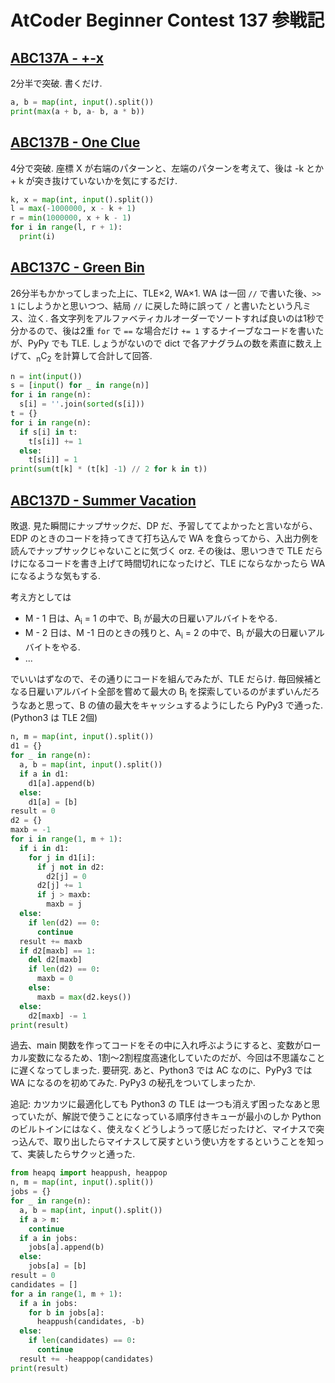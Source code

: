 # AtCoder Beginner Contest 137 参戦記

## [ABC137A - +-x](https://atcoder.jp/contests/abc137/tasks/abc137_a)

2分半で突破. 書くだけ.

```python
a, b = map(int, input().split())
print(max(a + b, a- b, a * b))
```

## [ABC137B - One Clue](https://atcoder.jp/contests/abc137/tasks/abc137_b)

4分で突破. 座標 X が右端のパターンと、左端のパターンを考えて、後は -k とか + k が突き抜けていないかを気にするだけ.

```python
k, x = map(int, input().split())
l = max(-1000000, x - k + 1)
r = min(1000000, x + k - 1)
for i in range(l, r + 1):
  print(i)
```
## [ABC137C - Green Bin](https://atcoder.jp/contests/abc137/tasks/abc137_c)

26分半もかかってしまった上に、TLE×2, WA×1. WA は一回 `//` で書いた後、`>> 1` にしようかと思いつつ、結局 `//` に戻した時に誤って `/` と書いたという凡ミス、泣く.
各文字列をアルファベティカルオーダーでソートすれば良いのは1秒で分かるので、後は2重 `for` で `==` な場合だけ `+= 1` するナイーブなコードを書いたが、PyPy でも TLE.
しょうがないので dict で各アナグラムの数を素直に数え上げて、<sub>n</sub>C<sub>2</sub> を計算して合計して回答.

```python
n = int(input())
s = [input() for _ in range(n)]
for i in range(n):
  s[i] = ''.join(sorted(s[i]))
t = {}
for i in range(n):
  if s[i] in t:
    t[s[i]] += 1
  else:
    t[s[i]] = 1
print(sum(t[k] * (t[k] -1) // 2 for k in t))
```

## [ABC137D - Summer Vacation](https://atcoder.jp/contests/abc137/tasks/abc137_d)

敗退. 見た瞬間にナップサックだ、DP だ、予習しててよかったと言いながら、EDP のときのコードを持ってきて打ち込んで WA を食らってから、入出力例を読んでナップサックじゃないことに気づく orz. その後は、思いつきで TLE だらけになるコードを書き上げて時間切れになったけど、TLE にならなかったら WA になるような気もする.

考え方としては

* M - 1 日は、A<sub>i</sub> = 1 の中で、B<sub>i</sub> が最大の日雇いアルバイトをやる.
* M - 2 日は、M -1 日のときの残りと、A<sub>i</sub> = 2 の中で、B<sub>i</sub> が最大の日雇いアルバイトをやる.
* ...

でいいはずなので、その通りにコードを組んでみたが、TLE だらけ. 毎回候補となる日雇いアルバイト全部を嘗めて最大の B<sub>i</sub> を探索しているのがまずいんだろうなあと思って、B の値の最大をキャッシュするようにしたら PyPy3 で通った. (Python3 は TLE 2個)

```python
n, m = map(int, input().split())
d1 = {}
for _ in range(n):
  a, b = map(int, input().split())
  if a in d1:
    d1[a].append(b)
  else:
    d1[a] = [b]
result = 0
d2 = {}
maxb = -1
for i in range(1, m + 1):
  if i in d1:
    for j in d1[i]:
      if j not in d2:
        d2[j] = 0
      d2[j] += 1
      if j > maxb:
        maxb = j
  else:
    if len(d2) == 0:
      continue
  result += maxb
  if d2[maxb] == 1:
    del d2[maxb]
    if len(d2) == 0:
      maxb = 0
    else:
      maxb = max(d2.keys())
  else:
    d2[maxb] -= 1
print(result)
```

過去、main 関数を作ってコードをその中に入れ呼ぶようにすると、変数がローカル変数になるため、1割～2割程度高速化していたのだが、今回は不思議なことに遅くなってしまった. 要研究. あと、Python3 では AC なのに、PyPy3 では WA になるのを初めてみた. PyPy3 の秘孔をついてしまったか.

追記: カツカツに最適化しても Python3 の TLE は一つも消えず困ったなあと思っていたが、解説で使うことになっている順序付きキューが最小のしか Python のビルトインにはなく、使えなくどうしようって感じだったけど、マイナスで突っ込んで、取り出したらマイナスして戻すという使い方をするということを知って、実装したらサクッと通った.

```python
from heapq import heappush, heappop
n, m = map(int, input().split())
jobs = {}
for _ in range(n):
  a, b = map(int, input().split())
  if a > m:
    continue
  if a in jobs:
    jobs[a].append(b)
  else:
    jobs[a] = [b]
result = 0
candidates = []
for a in range(1, m + 1):
  if a in jobs:
    for b in jobs[a]:
      heappush(candidates, -b)
  else:
    if len(candidates) == 0:
      continue
  result += -heappop(candidates)
print(result)
```
